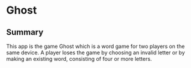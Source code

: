 # Ghost

## Summary
This app is the game Ghost which is a word game for two players on the same device. A player loses the game by choosing an invalid letter or by making an existing word, consisting of four or more letters.




